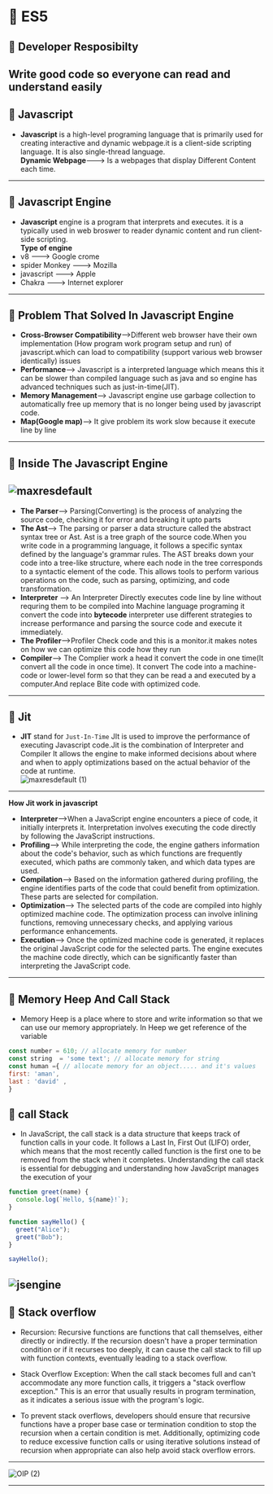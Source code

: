 # 📔 ES5
## 📘 Developer Resposibilty

Write good code so everyone can read and understand easily
---
## 📘 Javascript
* **Javascript** is a high-level programing language that is primarily used for creating interactive and dynamic webpage.it is a client-side scripting language. It is also single-thread language.<br>
**Dynamic Webpage**---> Is a webpages that display Different Content each time.
---
## 📘 Javascript Engine
* **Javascript** engine is a program that interprets and executes. it is a typically used in web broswer to reader dynamic content and run client-side scripting.<br/>
**Type of engine**<br/>
* v8            ---> Google crome<br/>
* spider Monkey ---> Mozilla<br/>
* javascript    ---> Apple<br/>
* Chakra       ---> Internet explorer
---
## 📘 Problem That Solved In Javascript Engine
* **Cross-Browser Compatibility**-->Different web browser have their own implementation (How program work program setup and run) of javascript.which can load to compatibility (support various web browser identically) issues<br/>
* **Performance**--> Javascript is a interpreted language which means this it can be slower than compiled language such as java and so engine has advanced techniques such as just-in-time(JIT).<br/>
* **Memory Management**--> Javascript engine use garbage collection to automatically free up memory that is no longer being used by javascript code.<br/>
* **Map(Google map)**--> It give problem its work slow because it execute line by line
---
## 📘 Inside The Javascript Engine
![maxresdefault](https://github.com/amandavid0032/aman/assets/86879390/369a3fa1-8763-4a4b-a4c5-82605be4190c)
---
* **The Parser**--> Parsing(Converting) is the process of analyzing the source code, checking it for error and breaking it upto parts
* **The Ast**--> The parsing or parser a data structure called the abstract syntax tree or Ast. Ast is a tree graph of the source code.When you write code in a programming language, it follows a specific syntax defined by the language's grammar rules. The AST breaks down your code into a tree-like structure, where each node in the tree corresponds to a syntactic element of the code. This allows tools to perform various operations on the code, such as parsing, optimizing, and code transformation.
* **Interpreter** --> An Interpreter Directly executes code line by line without requring them to be compiled into Machine language programing it convert the code into **bytecode** interpreter use different strategies to increase performance and parsing the source code and execute it immediately.
* **The Profiler**-->Profiler Check code and this is a monitor.it makes notes on how we can optimize this code how they run 
* **Compiler**--> The Complier work a head it convert the code in one time(It convert all the code in once time). It convert The code into a machine-code  or lower-level form so that they can be read a and executed by a computer.And replace Bite code with optimized code.
---
## 📘 Jit 
* **JIT** stand for `Just-In-Time` JIt is used to improve the performance of executing Javascript code.Jit is the combination of Interpreter and Compiler
It allows the engine to make informed decisions about where and when to apply optimizations based on the actual behavior of the code at runtime.<br/>
![maxresdefault (1)](https://github.com/amandavid0032/aman/assets/86879390/05d360cb-5ee0-48b8-a689-04a478a9e4f2)
---
**How Jit work in javascript**
* **Interpreter**-->When a JavaScript engine encounters a piece of code, it initially interprets it. Interpretation involves executing the code directly by following the JavaScript instructions.
* **Profiling**--> While interpreting the code, the engine gathers information about the code's behavior, such as which functions are frequently executed, which paths are commonly taken, and which data types are used.
* **Compilation**--> Based on the information gathered during profiling, the engine identifies parts of the code that could benefit from optimization. These parts are selected for compilation.
* **Optimization**--> The selected parts of the code are compiled into highly optimized machine code. The optimization process can involve inlining functions, removing unnecessary checks, and applying various performance enhancements.
* **Execution**--> Once the optimized machine code is generated, it replaces the original JavaScript code for the selected parts. The engine executes the machine code directly, which can be significantly faster than interpreting the JavaScript code.
---
## 📘 Memory Heep  And Call Stack
* Memory Heep is a place where to store and write information so that we can use our memory appropriately. In Heep we get reference of the variable
```javascript
const number = 610; // allocate memory for number 
const string  = 'some text'; // allocate memory for string
const human ={ // allocate memory for an object..... and it's values
first: 'aman',
last : 'david' ,
}
 ```
## 📘 call Stack 
* In JavaScript, the call stack is a data structure that keeps track of function calls in your code. It follows a Last In, First Out (LIFO) order, which means that the most recently called function is the first one to be removed from the stack when it completes. Understanding the call stack is essential for debugging and understanding how JavaScript manages the execution of your 
```javascript
function greet(name) {
  console.log(`Hello, ${name}!`);
}

function sayHello() {
  greet("Alice");
  greet("Bob");
}

sayHello();
```
![jsengine](https://github.com/amandavid0032/aman/assets/86879390/922dbadb-3f2d-4fef-84cd-3b4cdf78d5c7)
---
## 📘 Stack overflow
* Recursion: Recursive functions are functions that call themselves, either directly or indirectly. If the recursion doesn't have a proper termination condition or if it recurses too deeply, it can cause the call stack to fill up with function contexts, eventually leading to a stack overflow.

* Stack Overflow Exception: When the call stack becomes full and can't accommodate any more function calls, it triggers a "stack overflow exception." This is an error that usually results in program termination, as it indicates a serious issue with the program's logic.

* To prevent stack overflows, developers should ensure that recursive functions have a proper base case or termination condition to stop the recursion when a certain condition is met. Additionally, optimizing code to reduce excessive function calls or using iterative solutions instead of recursion when appropriate can also help avoid stack overflow errors.<br/>
---
![OIP (2)](https://github.com/amandavid0032/aman/assets/86879390/bbd0f723-5f76-43ae-afc1-eaf4f2249a93)

---